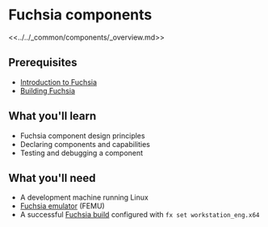 # Fuchsia components

<<../../_common/components/_overview.md>>

## Prerequisites

*   [Introduction to Fuchsia](/docs/get-started/learn/intro/README.md)
*   [Building Fuchsia](/docs/get-started/learn/build/README.md)

## What you'll learn

*   Fuchsia component design principles
*   Declaring components and capabilities
*   Testing and debugging a component

## What you'll need

*   A development machine running Linux
*   [Fuchsia emulator](/docs/get-started/set_up_femu.md) (FEMU)
*   A successful [Fuchsia build](/docs/get-started/get_fuchsia_source.md)
    configured with `fx set workstation_eng.x64`
